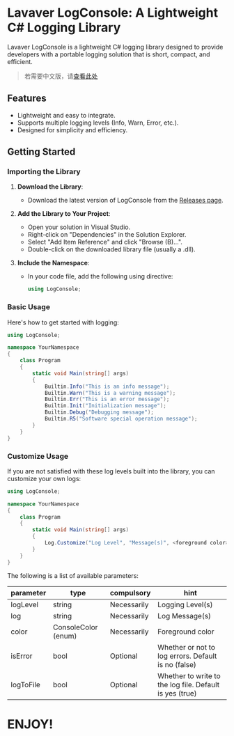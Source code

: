﻿# Lavaver LogConsole: A Lightweight C# Logging Library

Lavaver LogConsole is a lightweight C# logging library designed to provide developers with a portable logging solution that is short, compact, and efficient.

> 若需要中文版，请[查看此处](README_zh-CN.md)

## Features

- Lightweight and easy to integrate.
- Supports multiple logging levels (Info, Warn, Error, etc.).
- Designed for simplicity and efficiency.

## Getting Started

### Importing the Library

1. **Download the Library**:
    - Download the latest version of LogConsole from the [Releases page](https://github.com/lavaver/LogConsole/releases).

2. **Add the Library to Your Project**:
    - Open your solution in Visual Studio.
    - Right-click on "Dependencies" in the Solution Explorer.
    - Select "Add Item Reference" and click "Browse (B)...".
    - Double-click on the downloaded library file (usually a .dll).

3. **Include the Namespace**:
    - In your code file, add the following using directive:
      ```csharp
      using LogConsole;
      ```

### Basic Usage

Here's how to get started with logging:

```csharp
using LogConsole;

namespace YourNamespace
{
    class Program
    {
        static void Main(string[] args)
        {
            Builtin.Info("This is an info message");
            Builtin.Warn("This is a warning message");
            Builtin.Err("This is an error message");
            Builtin.Init("Initialization message");
            Builtin.Debug("Debugging message");
            Builtin.R5("Software special operation message");
        }
    }
}
```

### Customize Usage

If you are not satisfied with these log levels built into the library, you can customize your own logs:

```csharp
using LogConsole;

namespace YourNamespace
{
    class Program
    {
        static void Main(string[] args)
        {
            Log.Customize("Log Level", "Message(s)", <foreground color>, [isError], [logToFile]);
        }
    }
}
```

The following is a list of available parameters:

| parameter | type | compulsory | hint |
| --- | --- | --- | --- |
| logLevel | string | Necessarily | Logging Level(s) |
| log | string | Necessarily | Log Message(s) |
| color | ConsoleColor (enum) | Necessarily | Foreground color |
| isError | bool | Optional | Whether or not to log errors. Default is no (false) |
| logToFile | bool | Optional | Whether to write to the log file. Default is yes (true) |

# ENJOY!